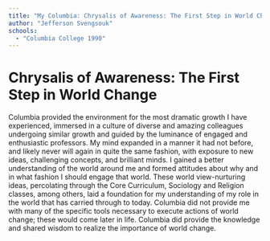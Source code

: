```yaml
---
title: "My Columbia: Chrysalis of Awareness: The First Step in World Change"
author: "Jefferson Svengsouk"
schools:
  - "Columbia College 1990"
---
```


# Chrysalis of Awareness: The First Step in World Change

Columbia provided the environment for the most dramatic growth I have experienced, immersed in a culture of diverse and amazing colleagues undergoing similar growth and guided by the luminance of engaged and enthusiastic professors. My mind expanded in a manner it had not before, and likely never will again in quite the same fashion, with exposure to new ideas, challenging concepts, and brilliant minds. I gained a better understanding of the world around me and formed attitudes about why and in what fashion I should engage that world. These world view-nurturing ideas, percolating through the Core Curriculum, Sociology and Religion classes, among others, laid a foundation for my understanding of my role in the world that has carried through to today. Columbia did not provide me with many of the specific tools necessary to execute actions of world change; these would come later in life. Columbia did provide the knowledge and shared wisdom to realize the importance of world change.
